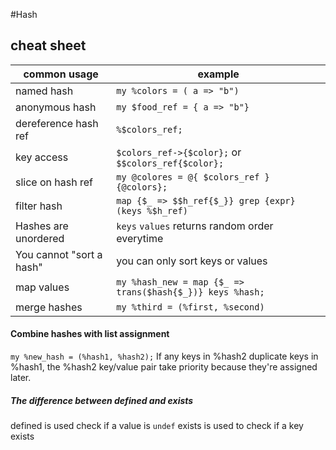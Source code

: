 #Hash
## cheat sheet

| common usage  | example|
| ------------- | ------------- |
|named hash| `my %colors = ( a => "b")`  |
|anonymous hash| `my $food_ref = { a => "b"}`|
|dereference hash ref | `%$colors_ref;`|
|key access| `$colors_ref->{$color};` or <br> `$$colors_ref{$color};`|
|slice on hash ref| `my @colores = @{ $colors_ref }{@colors};` |
|filter hash|`map {$_ => $$h_ref{$_}} grep {expr} (keys %$h_ref)`|
|Hashes are unordered|`keys` `values` returns random order everytime|
|You cannot "sort a hash"|you can only sort keys or values|
|map values| `my %hash_new = map {$_ => trans($hash{$_})} keys %hash;`|
|merge hashes|`my %third = (%first, %second)`|

#### Combine hashes with list assignment
`my %new_hash = (%hash1, %hash2);` 
If any keys in %hash2 duplicate keys in %hash1, the %hash2 key/value pair take priority because they're assigned later.
##### The difference between defined and exists
defined is used check if a value is `undef`
exists is used to check if a key exists
